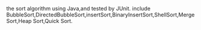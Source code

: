 the sort algorithm using Java,and tested by JUnit.
include BubbleSort,DirectedBubbleSort,insertSort,BinaryInsertSort,ShellSort,Merge Sort,Heap Sort,Quick Sort.